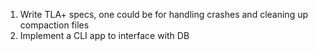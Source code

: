 1) Write TLA+ specs, one could be for handling crashes and cleaning up compaction files
2) Implement a CLI app to interface with DB
